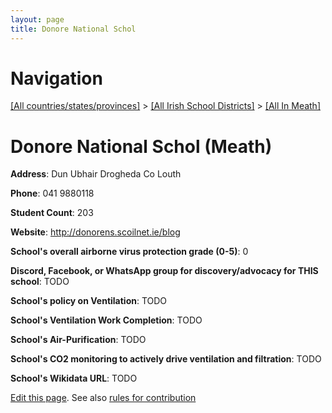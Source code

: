 ```yaml
---
layout: page
title: Donore National Schol
---
```

# Navigation

[[All countries/states/provinces]](../../..) > [[All Irish School Districts]](../..) > [[All In Meath]](..)

# Donore National Schol (Meath)

**Address**: Dun Ubhair Drogheda Co Louth

**Phone**: 041 9880118

**Student Count**: 203

**Website**: <http://donorens.scoilnet.ie/blog>

**School's overall airborne virus protection grade (0-5)**: 0

**Discord, Facebook, or WhatsApp group for discovery/advocacy for THIS school**: TODO

**School's policy on Ventilation**: TODO

**School's Ventilation Work Completion**: TODO

**School's Air-Purification**: TODO

**School's CO2 monitoring to actively drive ventilation and filtration**: TODO

**School's Wikidata URL**: TODO


[Edit this page](https://github.com/ventilate-schools/Ireland/edit/main/./Meath/Donore_National_Schol.md). See also [rules for contribution](../../../contribution-rules/)